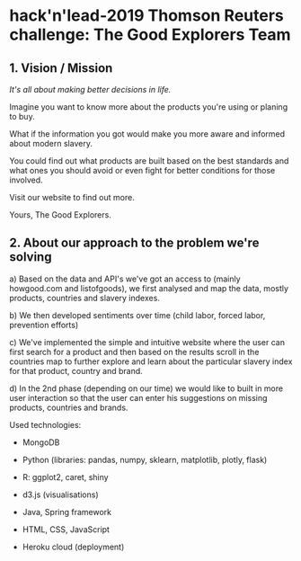 # hack'n'lead-2019 Thomson Reuters challenge: The Good Explorers Team 

## 1. Vision / Mission 

*It's all about making better decisions in life.*

Imagine you want to know more about the products you're using or planing to buy.

What if the information you got would make you more aware and informed about modern slavery. 

You could find out what products are built based on the best standards and what ones you should avoid or even fight for better conditions for those involved. 

Visit our website to find out more. 

Yours, The Good Explorers.

## 2. About our approach to the problem we're solving 

a) Based on the data and API's we've got an access to (mainly howgood.com and listofgoods), we first analysed and map the data, mostly products, countries and slavery indexes. 

b) We then developed sentiments over time (child labor, forced labor, prevention efforts)

c) We've implemented the simple and intuitive website where the user can first search for a product and then based on the results scroll in the countries map to further explore and learn about the particular slavery index for that product, country and brand. 

d) In the 2nd phase (depending on our time) we would like to built in more user interaction so that the user can enter his suggestions on missing products, countries and brands. 

Used technologies: 

* MongoDB

* Python (libraries: pandas, numpy, sklearn, matplotlib, plotly, flask) 

* R: ggplot2, caret, shiny

* d3.js (visualisations)

* Java, Spring framework

* HTML, CSS, JavaScript 

* Heroku cloud (deployment)